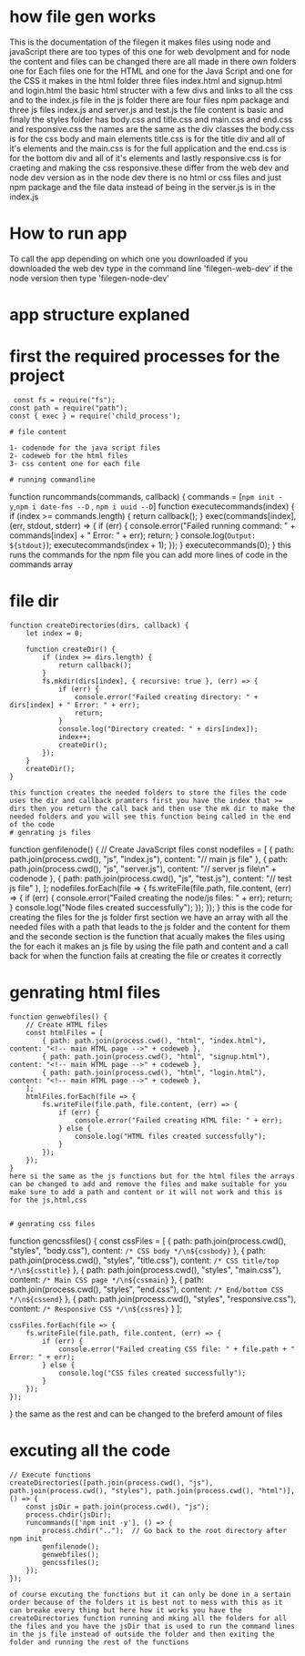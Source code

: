  # how file gen works
 This is the documentation of the filegen it makes files using node and javaScript there are too types of this one for web devolpment and for node the content and files can be changed there are all made in there own folders one for Each files one for the HTML and one for the Java Script and one for the CSS it makes in the html folder three files index.html and signup.html and login.html the basic html structer with a few divs and links to all the css and to the index.js file in the js folder there are four files npm package and three js files index.js
 and server.js and test.js  the file content is basic and finaly the styles folder has body.css and title.css and main.css and end.css and responsive.css the names are the same as the div classes the body.css is for the css body and main elements title.css is for the title div and all of it's elements and the main.css is for the full application and the end.css is for the 
 bottom div and all of it's elements and lastly responsive.css is for craeting and making the css responsive.these differ from the web dev and node dev version as in the node dev there is no html or css files and just npm package and the file data instead of being in the server.js is in the index.js 
 # How to run app
 To call the app depending on which one you downloaded if you downloaded the web dev type in the command line 
'filegen-web-dev' if the node version then type 'filegen-node-dev'

# app structure explaned

  # first the required processes for the project
```
 const fs = require("fs");
const path = require("path");
const { exec } = require('child_process');

# file content

1- codenode for the java script files
2- codeweb for the html files
3- css content one for each file

# running commandline 
```
function runcommands(commands, callback) {
        commands = [`npm init -y`,`npm i date-fns --D` , `npm i uuid --D`]
    function executecommands(index) {
        if (index >= commands.length) {
            return callback();
        }
        exec(commands[index], (err, stdout, stderr) => {
            if (err) {
                console.error("Failed running command: " + commands[index] + " Error: " + err);
                return;
            }
            console.log(`Output: ${stdout}`);
            executecommands(index + 1);
        });
    }
    executecommands(0);
}
this runs the commands for the npm file you can add more  lines of code in the commands array
# file dir
``` 
function createDirectories(dirs, callback) {
    let index = 0;

    function createDir() {
        if (index >= dirs.length) {
            return callback();
        }
        fs.mkdir(dirs[index], { recursive: true }, (err) => {
            if (err) {
                console.error("Failed creating directory: " + dirs[index] + " Error: " + err);
                return;
            }
            console.log("Directory created: " + dirs[index]);
            index++;
            createDir();
        });
    }
    createDir();
}

this function creates the needed folders to store the files the code uses the dir and callback pramters first you have the index that >= dirs then you return the call back and then use the mk dir to make the needed folders and you will see this function being called in the end of the code 
# genrating js files

```
function genfilenode() {
    // Create JavaScript files
    const nodefiles = [
        { path: path.join(process.cwd(), "js", "index.js"), content: "// main js file" },
        { path: path.join(process.cwd(), "js", "server.js"), content: "// server js file\n" + codenode },
        { path: path.join(process.cwd(), "js", "test.js"), content: "// test js file" },
    ];
    nodefiles.forEach(file => {
        fs.writeFile(file.path, file.content, (err) => {
            if (err) {
                console.error("Failed creating the node/js files: " + err);
                return;
            }
            console.log("Node files created successfully");
        });
    });
}
this is the code for creating the files for the js folder first section we have an array with all the needed files with a path that leads to the js folder and the content for them and the seconde section is the function that acually makes the files using the for each it makes an js file by using the file path and content and a call back for when the function fails at creating the file or creates it correctly

# genrating html files
``` 
function genwebfiles() {
    // Create HTML files
    const htmlFiles = [
        { path: path.join(process.cwd(), "html", "index.html"), content: "<!-- main HTML page -->" + codeweb },
        { path: path.join(process.cwd(), "html", "signup.html"), content: "<!-- main HTML page -->" + codeweb },
        { path: path.join(process.cwd(), "html", "login.html"), content: "<!-- main HTML page -->" + codeweb },
    ];
    htmlFiles.forEach(file => {
        fs.writeFile(file.path, file.content, (err) => {
            if (err) {
                console.error("Failed creating HTML file: " + err);
            } else {
                console.log("HTML files created successfully");
            }
        });
    });
}
here si the same as the js functions but for the html files the arrays can be changed to add and remove the files and make suitable for you make sure to add a path and content or it will not work and this is for the js,html,css


# genrating css files
``` 
function gencssfiles() {
    const cssFiles = [
        { path: path.join(process.cwd(), "styles", "body.css"), content: `/* CSS body */\n${cssbody}` },
        { path: path.join(process.cwd(), "styles", "title.css"), content: `/* CSS title/top */\n${csstitle}` },
        { path: path.join(process.cwd(), "styles", "main.css"), content: `/* Main CSS page */\n${cssmain}` },
        { path: path.join(process.cwd(), "styles", "end.css"), content: `/* End/bottom CSS */\n${cssend}` },
        { path: path.join(process.cwd(), "styles", "responsive.css"), content: `/* Responsive CSS */\n${cssres}` }
    ];

    cssFiles.forEach(file => {
        fs.writeFile(file.path, file.content, (err) => {
            if (err) {
                console.error("Failed creating CSS file: " + file.path + " Error: " + err);
            } else {
                console.log("CSS files created successfully");
            }
        });
    });
}
the same as the rest and can be changed to the breferd amount of files

# excuting all the code 

```
// Execute functions
createDirectories([path.join(process.cwd(), "js"), path.join(process.cwd(), "styles"), path.join(process.cwd(), "html")], () => {
    const jsDir = path.join(process.cwd(), "js");
    process.chdir(jsDir);
    runcommands(['npm init -y'], () => {
        process.chdir("..");  // Go back to the root directory after npm init
        genfilenode();
        genwebfiles();
        gencssfiles();
    });
});

of course excuting the functions but it can only be done in a sertain order because of the folders it is best not to mess with this as it can breake every thing but here how it works you have the createDirectories function running and mking all the folders for all the files and you have the jsDir that is used to run the command lines in the js file instead of outside the folder and then exiting the folder and running the rest of the functions



